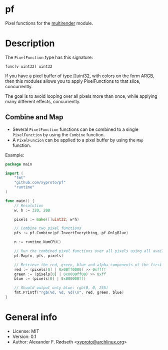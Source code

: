 # pf

Pixel functions for the [multirender](https://github.com/xyproto/multirender) module.

# Description

The `PixelFunction` type has this signature:

    func(v uint32) uint32

If you have a pixel buffer of type []uint32, with colors on the form ARGB, then this modules allows you to apply PixelFunctions to that slice, concurrently.

The goal is to avoid looping over all pixels more than once, while applying many different effects, concurrently.

## Combine and Map

* Several `PixelFunction` functions can be combined to a single `PixelFunction` by using the `Combine` function.
* A `PixelFuncion` can be applied to a pixel buffer by using the `Map` function.

Example:

```go
package main

import (
	"fmt"
	"github.com/xyproto/pf"
	"runtime"
)

func main() {
	// Resolution
	w, h := 320, 200

	pixels := make([]uint32, w*h)

	// Combine two pixel functions
	pfs := pf.Combine(pf.InvertEverything, pf.OnlyBlue)

	n := runtime.NumCPU()

	// Run the combined pixel functions over all pixels using all available CPUs
	pf.Map(n, pfs, pixels)

	// Retrieve the red, green, blue and alpha components of the first pixel
	red := (pixels[0] | 0x00ff0000) >> 0xffff
	green := (pixels[0] | 0x0000ff00) >> 0xff
	blue := (pixels[0] | 0x000000ff)

	// Should output only blue: rgb(0, 0, 255)
	fmt.Printf("rgb(%d, %d, %d)\n", red, green, blue)
}
```

# General info

* License: MIT
* Version: 0.1
* Author: Alexander F. Rødseth &lt;xyproto@archlinux.org&gt;
